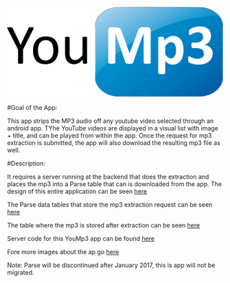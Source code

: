 
![Alt text](app/src/main/res/drawable-mdpi/logo.png)

#Goal of the App:

This app strips the MP3 audio off any youtube video selected through an android app. TYhe YouTube videos are displayed in a visual list with image + title, and can be played from within the app. Once the request for mp3 extraction is submitted, the app will also download the resulting mp3 file as well.



#Description:

It requires a server running at the backend that does the extraction and places the mp3 into a Parse table that can is downloaded from the app. The design of this entire application can be seen [here](https://drive.google.com/file/d/0BzkvMWM-w80JWXpCRkoybmpZcnc/view?usp=sharing)

The Parse data tables that store the mp3 extraction request can be seen [here](https://drive.google.com/open?id=0BzkvMWM-w80JdWVQMTVQZFdXTXM)


The table where the mp3 is stored after extraction can be seen [here](https://drive.google.com/open?id=0BzkvMWM-w80JaG5zR0lWU1Z6ckE)


Server code for this YouMp3 app can be found [here](https://github.com/fahadzafar/ServerYouMp3)

Fore more images about the ap go [here](https://drive.google.com/open?id=0BzkvMWM-w80JNFE3VVUyYTI0czQ)




Note: Parse will be discontinued after January 2017, this is app will not be migrated.

